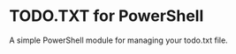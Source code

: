 TODO.TXT for PowerShell
===============================

A simple PowerShell module for managing your todo.txt file.